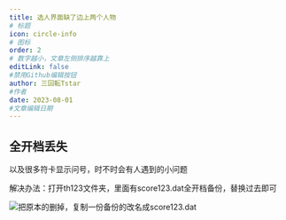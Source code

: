 ```yaml
---
title: 选人界面缺了边上两个人物
# 标题
icon: circle-info
# 图标
order: 2
# 数字越小，文章左侧排序越靠上
editLink: false
#禁用Github编辑按钮
author: 三回転Tstar
#作者
date: 2023-08-01
#文章编辑日期
---
```


## **全开档丢失**

以及很多符卡显示问号，时不时会有人遇到的小问题

解决办法：打开th123文件夹，里面有score123.dat全开档备份，替换过去即可

![把原本的删掉，复制一份备份的改名成score123.dat](https://img.514.live/img/202308010907428.png)
